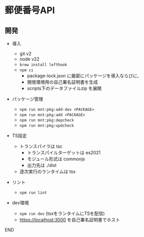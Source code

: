 郵便番号API
==========

開発
-----

- 導入
  - git v2
  - node v22
  - `brew install lefthook`
  - `npm ci`
    - package-lock.json に厳密にパッケージを導入ならびに、
    - 開発環境用の自己署名証明書を生成
    - scripts下のデータファイルzip を展開

- パッケージ管理
  - `npm run mnt:pkg:add-dev <PACKAGE>`
  - `npm run mnt:pkg:add <PACKAGE>`
  - `npm run mnt:pkg:depcheck`
  - `npm run mnt:pkg:updcheck`

- TS設定
  - トランスパイラは tsc
    - トランスパイルターゲットは es2021
    - モジュール形式は commonjs
    - 出力先は ./dist
  - 逐次実行のランタイムは tsx

- リント
  - `npm run lint`

- dev環境
  - `npm run dev` (tsxをランタイムにTSを配信)
  - <https://localhost:3000> を自己署名証明書でホスト 

END
